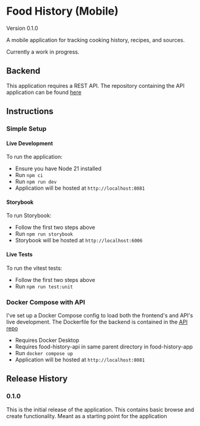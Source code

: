 # Food History (Mobile)

Version 0.1.0

A mobile application for tracking cooking history, recipes, and sources.

Currently a work in progress.

## Backend

This application requires a REST API. The repository containing the API application can be found [here](https://github.com/zglossip/food-history-api)

## Instructions

### Simple Setup

#### Live Development

To run the application:

- Ensure you have Node 21 installed
- Run `npm ci`
- Run `npm run dev`
- Application will be hosted at `http://localhost:8081`

#### Storybook

To run Storybook:

- Follow the first two steps above
- Run `npm run storybook`
- Storybook will be hosted at `http://localhost:6006`

#### Live Tests

To run the vitest tests:

- Follow the first two steps above
- Run `npm run test:unit`

### Docker Compose with API

I've set up a Docker Compose config to load both the frontend's and API's live development. The Dockerfile for the backend is contained in the [API repo](https://github.com/zglossip/food-history-api)

- Requires Docker Desktop
- Requires food-history-api in same parent directory in food-history-app
- Run `docker compose up`
- Application will be hosted at `http://localhost:8081`

## Release History

### 0.1.0

This is the initial release of the application. This contains basic browse and create functionality. Meant as a starting point for the application
